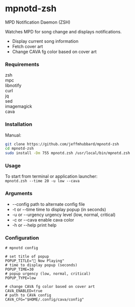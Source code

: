 # mpnotd-zsh  
MPD Notification Daemon (ZSH)  
  
Watches MPD for song change and displays notifications.  
  
* Display current song information
* Fetch cover art
* Change CAVA fg color based on cover art
  
### Requirements  
zsh  
mpc  
libnotify  
curl  
jq  
sed  
imagemagick  
cava  
  
### Installation  
  
Manual:  
```sh
git clone https://github.com/jeffmhubbard/mpnotd-zsh
cd mpnotd-zsh
sudo install -Dm 755 mpnotd.zsh /usr/local/bin/mpnotd.zsh
```
  
### Usage  
To start from terminal or application launcher:  
  `mpnotd.zsh --time 20 -u low --cava`  
  
### Arguments  
*  --config             path to alternate config file  
*  -t or --time         time to display popup (in seconds)
*  -u or --urgency      urgency level (low, normal, critical)
*  -c or --cava         enable cava color
*  -h or --help         print help  
  
### Configuration  
  
```sd
# mpnotd config

# set title of popup
POPUP_TITLE=" Now Playing"
# time to display popup (seconds)
POPUP_TIME=30
# popup urgency (low, normal, critical)
POPUP_TYPE=low

# change CAVA fg color based on cover art
CAVA_ENABLED=true
# path to CAVA config
CAVA_CFG="$HOME/.config/cava/config"

```
